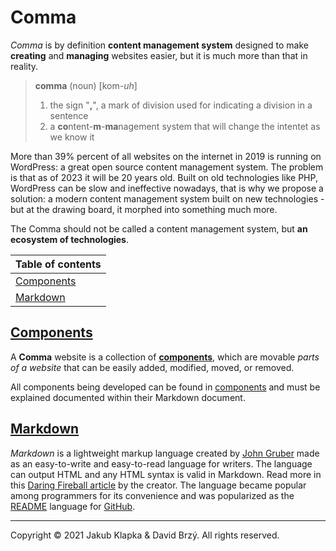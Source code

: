 # Comma

*Comma* is by definition **content management system** designed to make **creating** and **managing** websites easier, but it is much more than that in reality.

> **comma** (noun) [kom-*uh*]
> 1. the sign "**,**", a mark of division used for indicating a division in a sentence
> 2. a **co**ntent-**m**-**ma**nagement system that will change the intentet as we know it

More than 39% percent of all websites on the internet in 2019 is running on WordPress: a great open source content management system. The problem is that as of 2023 it will be 20 years old. Built on old technologies like PHP, WordPress can be slow and ineffective nowadays, that is why we propose a solution: a modern content management system built on new technologies - but at the drawing board, it morphed into something much more.

The Comma should not be called a content management system, but **an ecosystem of technologies**.

| Table of contents |
| - | 
| [Components](components/components.md) |
| [Markdown](#markdown) | 

## [Components](components/components.md)

A **Comma** website is a collection of [**components**](components/components.md), which are movable *parts of a website* that can be easily added, modified, moved, or removed.

All components being developed can be found in [components](components/components.md) and must be explained documented within their Markdown document.

## [Markdown](https://daringfireball.net/projects/markdown/)

*Markdown* is a lightweight markup language created by [John Gruber](https://daringfireball.net/) made as an easy-to-write and easy-to-read language for writers. The language can output HTML and any HTML syntax is valid in Markdown. Read more in this [Daring Fireball article](https://daringfireball.net/projects/markdown/) by the creator. The language became popular among programmers for its convenience and was popularized as the [README](https://docs.github.com/en/repositories/managing-your-repositorys-settings-and-features/customizing-your-repository/about-readmes) language for [GitHub](https://github.com/).

---
Copyright &copy; 2021 Jakub Klapka & David Brzý. All rights reserved.